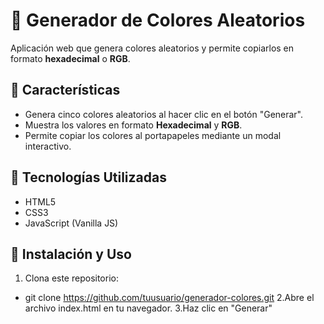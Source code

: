 # 🎨 Generador de Colores Aleatorios  

Aplicación web que genera colores aleatorios y permite copiarlos en formato **hexadecimal** o **RGB**.  

## 🚀 Características  
- Genera cinco colores aleatorios al hacer clic en el botón "Generar".  
- Muestra los valores en formato **Hexadecimal** y **RGB**.  
- Permite copiar los colores al portapapeles mediante un modal interactivo.  

## 📌 Tecnologías Utilizadas  
- HTML5  
- CSS3  
- JavaScript (Vanilla JS)

## 📂 Instalación y Uso  
1. Clona este repositorio:  
- git clone https://github.com/tuusuario/generador-colores.git
2.Abre el archivo index.html en tu navegador.
3.Haz clic en "Generar"
